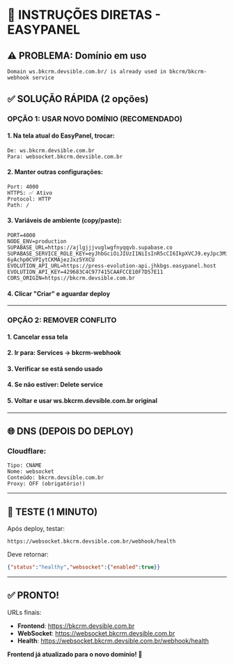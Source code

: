 # 🎯 INSTRUÇÕES DIRETAS - EASYPANEL

## ⚠️ PROBLEMA: Domínio em uso
```
Domain ws.bkcrm.devsible.com.br/ is already used in bkcrm/bkcrm-webhook service
```

## ✅ SOLUÇÃO RÁPIDA (2 opções)

### OPÇÃO 1: USAR NOVO DOMÍNIO (RECOMENDADO)

#### 1. Na tela atual do EasyPanel, trocar:
```
De: ws.bkcrm.devsible.com.br
Para: websocket.bkcrm.devsible.com.br
```

#### 2. Manter outras configurações:
```
Port: 4000
HTTPS: ✅ Ativo
Protocol: HTTP
Path: /
```

#### 3. Variáveis de ambiente (copy/paste):
```
PORT=4000
NODE_ENV=production
SUPABASE_URL=https://ajlgjjjvuglwgfnyqqvb.supabase.co
SUPABASE_SERVICE_ROLE_KEY=eyJhbGciOiJIUzI1NiIsInR5cCI6IkpXVCJ9.eyJpc3MiOiJzdXBhYmFzZSIsInJlZiI6ImFqbGdqamp2dWdsd2dmbnlxcXZiIiwicm9sZSI6InNlcnZpY2Vfcm9sZSIsImlhdCI6MTc0OTU0MzE2NiwiZXhwIjoyMDY1MTE5MTY2fQ.dfIdvOZijcwmRW-6yAchp0CVPIytCKMAjezJxz5YXCU
EVOLUTION_API_URL=https://press-evolution-api.jhkbgs.easypanel.host
EVOLUTION_API_KEY=429683C4C977415CAAFCCE10F7D57E11
CORS_ORIGIN=https://bkcrm.devsible.com.br
```

#### 4. Clicar "Criar" e aguardar deploy

---

### OPÇÃO 2: REMOVER CONFLITO

#### 1. Cancelar essa tela
#### 2. Ir para: Services → bkcrm-webhook 
#### 3. Verificar se está sendo usado
#### 4. Se não estiver: Delete service
#### 5. Voltar e usar ws.bkcrm.devsible.com.br original

---

## 🌐 DNS (DEPOIS DO DEPLOY)

### Cloudflare:
```
Tipo: CNAME
Nome: websocket
Conteúdo: bkcrm.devsible.com.br  
Proxy: OFF (obrigatório!)
```

---

## 🧪 TESTE (1 MINUTO)

Após deploy, testar:
```
https://websocket.bkcrm.devsible.com.br/webhook/health
```

Deve retornar:
```json
{"status":"healthy","websocket":{"enabled":true}}
```

---

## ✅ PRONTO!

URLs finais:
- **Frontend**: https://bkcrm.devsible.com.br
- **WebSocket**: https://websocket.bkcrm.devsible.com.br  
- **Health**: https://websocket.bkcrm.devsible.com.br/webhook/health

**Frontend já atualizado para o novo domínio! 🎉** 